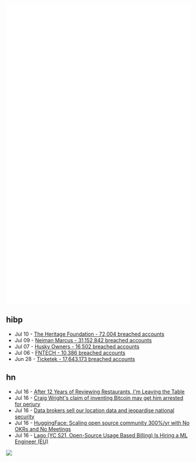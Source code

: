 ![Metrics](https://raw.githubusercontent.com/phixion/phixion/master/metrics.svg)

## hibp

<!--
for https://github.com/phixion/phixion/blob/main/.github/workflows/feeds.yml
-->
<!--START_SECTION:haveibeenpwnd-->
- Jul 10 - [The Heritage Foundation - 72,004 breached accounts](https://haveibeenpwned.com/PwnedWebsites#TheHeritageFoundation)
- Jul 09 - [Neiman Marcus - 31,152,842 breached accounts](https://haveibeenpwned.com/PwnedWebsites#NeimanMarcus)
- Jul 07 - [Husky Owners - 16,502 breached accounts](https://haveibeenpwned.com/PwnedWebsites#HuskyOwners)
- Jul 06 - [FNTECH - 10,386 breached accounts](https://haveibeenpwned.com/PwnedWebsites#RobloxDeveloperConference2024)
- Jun 28 - [Ticketek - 17,643,173 breached accounts](https://haveibeenpwned.com/PwnedWebsites#Ticketek)
<!--END_SECTION:haveibeenpwnd-->

## hn

<!--
for https://github.com/phixion/phixion/blob/main/.github/workflows/feeds.yml
-->
<!--START_SECTION:hn-->
- Jul 16 - [After 12 Years of Reviewing Restaurants, I'm Leaving the Table](https://www.nytimes.com/2024/07/16/dining/pete-wells-steps-down-food-critic.html)
- Jul 16 - [Craig Wright's claim of inventing Bitcoin may get him arrested for perjury](https://arstechnica.com/tech-policy/2024/07/craig-wrights-claim-of-inventing-bitcoin-may-get-him-arrested-for-perjury/)
- Jul 16 - [Data brokers sell our location data and jeopardise national security](https://netzpolitik.org/2024/data-broker-files-how-data-brokers-sell-our-location-data-and-jeopardise-national-security/)
- Jul 16 - [HuggingFace: Scaling open source community 300%/yr with No OKRs and No Meetings](https://dx.tips/huggingface)
- Jul 16 - [Lago (YC S21, Open-Source Usage Based Billing) Is Hiring a ML Engineer (EU)](https://www.ycombinator.com/companies/lago/jobs/O7dCOie-ml-engineer)
<!--END_SECTION:hn-->

<!--
for https://yhype.me
-->
![](https://hit.yhype.me/github/profile?user_id=13013670)
